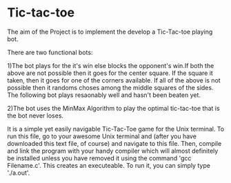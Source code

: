 # Tic-tac-toe
The aim of the Project is to implement the develop a Tic-Tac-toe playing bot. 

There are two functional bots:

1)The bot plays for the it's win else blocks the opponent's win.If both the above are not possible then it goes for the center square.
If the square it taken, then it goes for one of the corners available. If all of the above is not possible then it randoms choses among
the middle squares of the sides. The following bot plays resaonably well and hasn't been beaten yet. 

2)The bot uses the MinMax Algorithm to play the optimal tic-tac-toe that is the bot never loses.

It is a simple yet easily navigable Tic-Tac-Toe game for the Unix terminal. To run this file, go
to your awesome Unix terminal and (after you have downloaded this text file, of course) and
navigate to this file. Then, compile and link the program with your handy compiler which will
almost definitely be installed unless you have removed it using the command 'gcc Filename.c'.
This creates an executeable. To run it, you can simply type './a.out'. 
